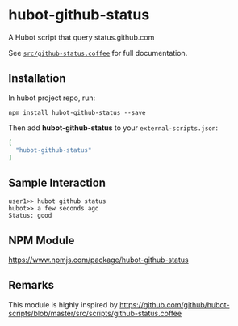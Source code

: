 # hubot-github-status

A Hubot script that query status.github.com

See [`src/github-status.coffee`](src/github-status.coffee) for full documentation.

## Installation

In hubot project repo, run:

`npm install hubot-github-status --save`

Then add **hubot-github-status** to your `external-scripts.json`:

```json
[
  "hubot-github-status"
]
```

## Sample Interaction

```
user1>> hubot github status
hubot>> a few seconds ago
Status: good
```

## NPM Module

https://www.npmjs.com/package/hubot-github-status


## Remarks
 This module is highly inspired by
 https://github.com/github/hubot-scripts/blob/master/src/scripts/github-status.coffee
